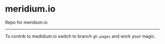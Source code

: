 # meridium.io
Repo for meridium.io

----

To contrib to medidium.io switch to branch `gh-pages` and work your magic.

